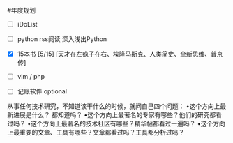 #年度规划

- [ ] iDoList
- [ ] python rss阅读  深入浅出Python
- [x] 15本书 [5/15]  [天才在左疯子在右、埃隆马斯克、人类简史、全新思维、普京传]
- [ ] vim / php
- [ ] 记账软件 optional


从事任何技术研究，不知道该干什么的时候，就问自己四个问题：
•这个方向上最新进展是什么？ 都知道吗？
•这个方向上最著名的专家有哪些？他们的研究都看过吗？
•这个方向上最著名的技术社区有哪些？精华帖都看过一遍吗？
•这个方向上最重要的文章、工具有哪些？文章都看过吗？工具都分析过吗？


